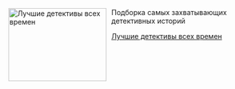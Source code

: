 <!--2025-06-13 08:00:51-->
<div class="yb">
  <div class="rss kino_teatr"><a href="https://www.kino-teatr.ru/blog/y2025/6-13/2091/" title="Лучшие детективы всех времен"><img src="https://www.kino-teatr.ru/blog/1/9/2091/poster.jpg" width="196" height="147" align="left" hspace="5" style="margin: 0px 10px 0px 5px" alt="Лучшие детективы всех времен"/></a>Подборка самых захватывающих детективных историй <p class="titl"><a href="https://www.kino-teatr.ru/blog/y2025/6-13/2091/">Лучшие детективы всех времен</a></p></div>
</div>
